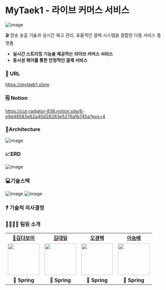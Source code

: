 # MyTaek1 - 라이브 커머스 서비스

![image](https://github.com/hanghae99Final/mytaek1-service/assets/115725752/b5dc4a4d-01aa-4dac-aba5-ad2a67a46d76)
<aside>
🎬 방송 송출 기술과 실시간 재고 관리, 효율적인 결제 시스템을 결합한 다중 서비스 플랫폼

- **실시간 스트리밍 기능을 제공하는 라이브 커머스 서비스**
- **동시성 제어를 통한 안정적인 결제 서비스**
</aside>

### 🔗 URL
https://mytaek1.store

### 🗒️ Notion
https://cut-radiator-838.notion.site/6-e9d48583e62a40d28263e5276a1b745a?pvs=4

### 📐Architecture
![image](https://github.com/hanghae99Final/mytaek1-service/assets/115725752/ef6c2378-1257-487b-84a5-f7eb55a3221e)

### 📈ERD
![image](https://github.com/hanghae99Final/mytaek1-service/assets/115725752/8ddf4209-cfdd-4df7-8484-0db5beccbabd)

### 💻기술스택
![image](https://github.com/hanghae99Final/mytaek1-service/assets/115725752/41f88b75-ebb8-4d14-b33b-21af9b4c9bbe)
![image](https://github.com/hanghae99Final/mytaek1-service/assets/115725752/c6ad0ddc-d59d-4e55-b9f3-88bce7a7cd25)

### ❓ 기술적 의사결정

### 👨‍👩‍👦‍👦 팀원 소개
<table>
  <tr>
    <td align="center"><b><a href="https://github.com/KimDabomi">🦙김다보미</a></b></td>
    <td align="center"><b><a href="https://github.com/tls3254">김대일</a></b></td>
    <td align="center"><b><a href="https://github.com/Crescent0kt">오경택</a></b></td>
    <td align="center"><b><a href="https://github.com/SeungbaeLee">이승배</a></b></td>
  </tr>
  <tr>
    <td align="center"><a href="https://github.com/KimDabomi"><img src="" width="100px" /></a></td>
    <td align="center"><a href="https://github.com/tls325"><img src="" width="100px" /></a></td>
    <td align="center"><a href="https://github.com/Crescent0kt"><img src="" width="100px" /></a></td>
    <td align="center"><a href="https://github.com/SeungbaeLee"><img src="" width="100px" /></a></td>
  </tr>
  <tr>
    <td align="center"><b>🌱 Spring</b></td>
    <td align="center"><b>🌱 Spring</b></td>
    <td align="center"><b>🌱 Spring</b></td>
    <td align="center"><b>🌱 Spring</b></td>
  </tr>
</table>


 
 
